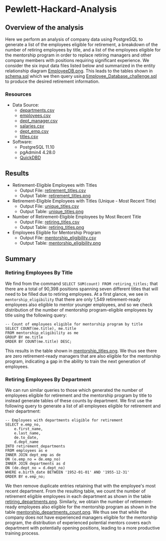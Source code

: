 # Pewlett-Hackard-Analysis

## Overview of the analysis
Here we perform an analysis of company data using PostgreSQL to generate a list of the employees eligible for retirement, a breakdown of the number of
retiring employees by title, and a list of the employees eligible for the mentorship program in order to replace retiring managers and other company
members with positions requiring significant experience. We consider the six input data files listed below and summarized in the entity relationship
diagram [EmployeeDB.png](EmployeeDB.png). This leads to the tables shown in [schema.sql](schema.sql) which we then query using
[Employee_Database_challenge.sql](Queries/Employee_Database_challenge.sql) to produce the desired retirement information.

### Resources
- Data Source:
  - [departments.csv](Data/departments.csv)
  - [employees.csv](Data/employees.csv)
  - [dept_manager.csv](Data/dept_manager.csv)
  - [salaries.csv](Data/salaries.csv)
  - [dept_emp.csv](Data/dept_emp.csv)
  - [titles.csv](Data/titles.csv)
- Software:
  - PostgreSQL 11.10
  - pgAdmin4 4.28.0
  - [QuickDBD](https://www.quickdatabasediagrams.com/)

## Results
- Retirement-Eligible Employees with Titles
  - Output File: [retirement_titles.csv](Data/retirement_titles.csv)
  - Output Table: [retirement_titles.png](Images/retirement_titles.png)
- Retirement-Eligible Employees with Titles (Unique - Most Recent Title)
  - Output File: [unique_titles.csv](Data/unique_titles.csv)
  - Output Table: [unique_titles.png](Images/unique_titles.png)
- Number of Retirement-Eligible Employees by Most Recent Title
  - Output File: [retiring_titles.csv](Data/retiring_titles.csv)
  - Output Table: [retiring_titles.png](Images/retiring_titles.png)
- Employees Eligible for Mentorship Program
  - Output File: [mentorship_eligibility.csv](Data/mentorship_eligibility.csv)
  - Output Table: [mentorship_eligibility.png](Images/mentorship_eligibility.png)

## Summary

### Retiring Employees By Title
We find from the command `SELECT SUM(count) FROM retiring_titles;` that there are a total of 90,398 positions spanning seven different titles
that will need to be filled due to retiring employees. At a first glance, we see in `mentorship_eligibility` that there are only 1,549
retirement-ready employees also eligible to mentor younger employees, and so we check distribution of the number of mentorship program-eligible
employees by title using the following query:
```
-- Count of employees eligible for mentorship program by title
SELECT COUNT(me.title), me.title
FROM mentorship_eligibility as me
GROUP BY me.title
ORDER BY COUNT(me.title) DESC;
```
This results in the table shown in [mentorship_titles.png](Images/mentorship_titles.png). We thus see there are zero retirement-ready managers that
are also eligible for the mentorship program, indicating a gap in the ability to train the next generation of employees.

### Retiring Employees By Department
We can run similar queries to those which generated the number of employees eligible for retirement and the mentorship program by title to instead
generate tables of these counts by department. We first use the following query to generate a list of all employees eligible for retirement and their
department:
```
-- Employees with departments eligible for retirement
SELECT e.emp_no,
	e.first_name,
	e.last_name,
	de.to_date,
	d.dept_name
INTO retirement_departments
FROM employees as e
INNER JOIN dept_emp as de
ON (e.emp_no = de.emp_no)
INNER JOIN departments as d
ON (de.dept_no = d.dept_no)
WHERE e.birth_date BETWEEN '1952-01-01' AND '1955-12-31'
ORDER BY e.emp_no;
```
We then remove duplicate entries retaining that with the employee's most recent department. From the resulting table, we count the number of retirement
eligible employees in each department as shown in the table [retiring_departments.png](Images/retiring_departments.png). Similarly, we obtain the number of
retirement-ready employees also eligible for the mentorship program as shown in the table
[mentorship_departments_count.png](Images/mentorship_departments_count.png). We thus see that while the company does not have experienced managers eligible
for the mentorship program, the distribution of experienced potential mentors covers each department with potentially opening positions, leading to a more
productive training process.
